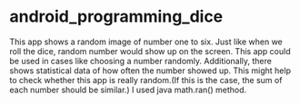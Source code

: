 # android_programming_dice
This app shows a random image of number one to six.
Just like when we roll the dice, random number would show up on the screen.
This app could be used in cases like choosing a number randomly.
Additionally, there shows statistical data of how often the number showed up.
This might help to check whether this app is really random.(If this is the case, the sum of each number should be similar.)
I used java math.ran() method.
